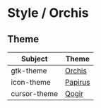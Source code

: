 

# Style / Orchis


## Theme

| Subject | Theme |
| --- | --- |
| gtk-theme | [Orchis](https://github.com/vinceliuice/Orchis-theme) |
| icon-theme | [Papirus](https://github.com/PapirusDevelopmentTeam/papirus-icon-theme) |
| cursor-theme | [Qogir](https://github.com/vinceliuice/Qogir-icon-theme/tree/master/src/cursors) |

